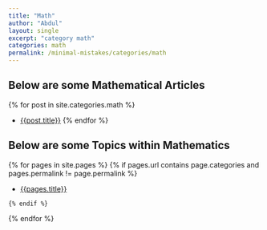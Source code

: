 ```yaml
---
title: "Math"
author: "Abdul"
layout: single
excerpt: "category math"
categories: math
permalink: /minimal-mistakes/categories/math
---
```

## Below are some Mathematical Articles
  {% for post in site.categories.math %}

  *   [{{post.title}}]({{post.url}})
  {% endfor %}

## Below are some Topics within Mathematics
  {% for pages in site.pages %}
    {% if pages.url contains page.categories and pages.permalink != page.permalink %}

  *   [{{pages.title}}]({{pages.url}})

    {% endif %}
  {% endfor %}

